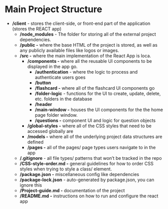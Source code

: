 # Main Project Structure

- **/client** - stores the client-side, or front-end part of the application (stores the REACT app)
    - **/node_modules** - The folder for storing all of the external project dependencies.
    - **/public -** where the base HTML of the project is stored, as well as any publicly available files like logos or images.
    - **/src -** where the main implementation of the React App is loca.
        - **/components -** where all the reusable UI components to be displayed in the app go.
            - **/authentication** - where the logic to process and authenticate users goes
            - **/button**
            - **/flashcard -** where all of the flashcard UI components go
            - **/folder-logic** - functions for the UI to create, update, delete, etc. folders in the database
            - **/header**
            - **/main-window -** houses the UI components for the the home page folder window.
            - **/questions -** component UI and logic for question objects
        - **/global-styles -** where all of the CSS styles that need to be accessed globally are
        - **/models -** where all of the underlying project data structures are defined
        - **/pages -** all of the pages/ page types users navigate to in the app
    - **/.gitignore** - all file types/ patterns that won’t be tracked in the repo
    - **/CSS-style-order.md -** general guidelines for how to order CSS styles when trying to style a class/ element.
    - **/package.json -** miscellaneous config like dependencies
    - **/package-lock.json** - auto-generated by package.json, you can ignore this
    - **/Project-guide.md -** documentation of the project
    - **/README.md -** instructions on how to run and configure the react app